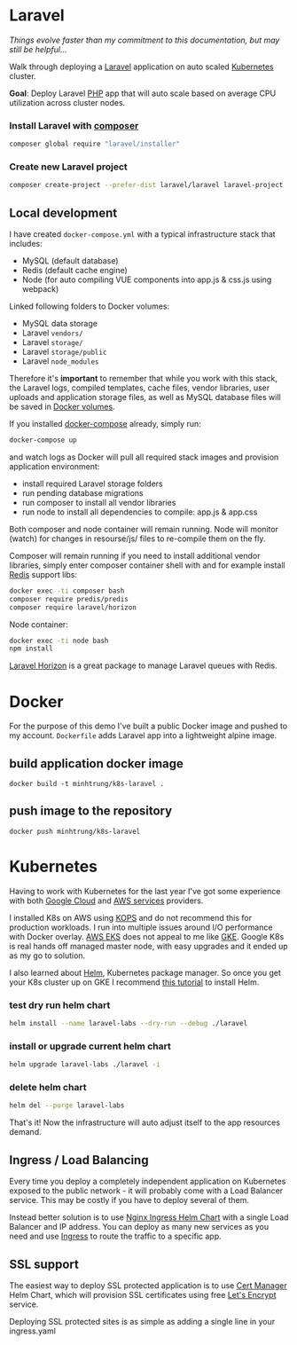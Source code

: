 # Laravel

_Things evolve faster than my commitment to this documentation, but may still be helpful..._

Walk through deploying a [Laravel](https://laravel.com/) application on auto scaled [Kubernetes](https://kubernetes.io/) cluster.

**Goal**: Deploy Laravel [PHP](http://php.net/) app that will auto scale based on average CPU utilization across cluster nodes.

### Install Laravel with [composer](https://getcomposer.org/)

```bash
composer global require "laravel/installer"
```

### Create new Laravel project

```bash
composer create-project --prefer-dist laravel/laravel laravel-project
```

## Local development

I have created `docker-compose.yml` with a typical infrastructure stack that includes:

-   MySQL (default database)
-   Redis (default cache engine)
-   Node (for auto compiling VUE components into app.js & css.js using webpack)

Linked following folders to Docker volumes:

-   MySQL data storage
-   Laravel `vendors/`
-   Laravel `storage/`
-   Laravel `storage/public`
-   Laravel `node_modules`

Therefore it's **important** to remember that while you work with this stack, the Laravel logs, compiled templates, cache files, vendor libraries, user uploads and application storage files, as well as MySQL database files will be saved in [Docker volumes](https://docs.docker.com/storage/volumes/).

If you installed [docker-compose](https://docs.docker.com/compose/install/) already, simply run:

```bash
docker-compose up
```

and watch logs as Docker will pull all required stack images and provision application environment:

-   install required Laravel storage folders
-   run pending database migrations
-   run composer to install all vendor libraries
-   run node to install all dependencies to compile: app.js & app.css

Both composer and node container will remain running. Node will monitor (watch) for changes in resourse/js/ files to re-compile them on the fly.

Composer will remain running if you need to install additional vendor libraries, simply enter composer container shell with and for example install [Redis](https://laravel.com/docs/5.7/redis) support libs:

```bash
docker exec -ti composer bash
composer require predis/predis
composer require laravel/horizon
```

Node container:

```bash
docker exec -ti node bash
npm install
```

[Laravel Horizon](https://laravel.com/docs/5.7/horizon#installation) is a great package to manage Laravel queues with Redis.

# Docker

For the purpose of this demo I've built a public Docker image and pushed to my account. `Dockerfile` adds Laravel app into a lightweight alpine image.

## build application docker image

```
docker build -t minhtrung/k8s-laravel .
```

## push image to the repository

```
docker push minhtrung/k8s-laravel
```

# Kubernetes

Having to work with Kubernetes for the last year I've got some experience with both [Google Cloud](https://cloud.google.com/) and [AWS services](https://aws.amazon.com/) providers.

I installed K8s on AWS using [KOPS](https://github.com/kubernetes/kops) and do not recommend this for production workloads. I run into multiple issues around I/O performance with Docker overlay. [AWS EKS](https://aws.amazon.com/eks/) does not appeal to me like [GKE](https://cloud.google.com/kubernetes-engine/). Google K8s is real hands off managed master node, with easy upgrades and it ended up as my go to solution.

I also learned about [Helm](https://helm.sh/), Kubernetes package manager. So once you get your K8s cluster up on GKE I recommend [this tutorial](https://cloud.google.com/solutions/continuous-integration-helm-concourse) to install Helm.

### test dry run helm chart

```bash
helm install --name laravel-labs --dry-run --debug ./laravel
```

### install or upgrade current helm chart

```bash
helm upgrade laravel-labs ./laravel -i
```

### delete helm chart

```bash
helm del --purge laravel-labs
```

That's it! Now the infrastructure will auto adjust itself to the app resources demand.

## Ingress / Load Balancing

Every time you deploy a completely independent application on Kubernetes exposed to the public network - it will probably come with a Load Balancer service. This may be costly if you have to deploy several of them.

Instead better solution is to use [Nginx Ingress Helm Chart](https://github.com/helm/charts/tree/master/stable/nginx-ingress) with a single Load Balancer and IP address. You can deploy as many new services as you need and use [Ingress](https://kubernetes.io/docs/concepts/services-networking/ingress/) to route the traffic to a specific app.

## SSL support

The easiest way to deploy SSL protected application is to use [Cert Manager](https://github.com/helm/charts/tree/master/stable/cert-manager) Helm Chart, which will provision SSL certificates using free [Let's Encrypt](https://letsencrypt.org/) service.

Deploying SSL protected sites is as simple as adding a single line in your ingress.yaml
